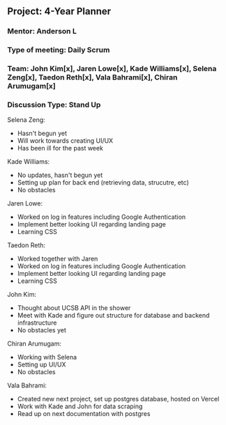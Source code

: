 ## Project: 4-Year Planner 
### Mentor: Anderson L
### Type of meeting: Daily Scrum
### Team: John Kim[x], Jaren Lowe[x], Kade Williams[x], Selena Zeng[x], Taedon Reth[x], Vala Bahrami[x], Chiran Arumugam[x]

### Discussion Type: Stand Up

Selena Zeng:
  - Hasn't begun yet
  - Will work towards creating UI/UX
  - Has been ill for the past week

Kade Williams:
  - No updates, hasn't begun yet
  - Setting up plan for back end (retrieving data, strucutre, etc)
  - No obstacles

Jaren Lowe:
  - Worked on log in features including Google Authentication
  - Implement better looking UI regarding landing page
  - Learning CSS

Taedon Reth:
  - Worked together with Jaren
  - Worked on log in features including Google Authentication
  - Implement better looking UI regarding landing page
  - Learning CSS

John Kim:
  - Thought about UCSB API in the shower
  - Meet with Kade and figure out structure for database and backend infrastructure
  - No obstacles yet

Chiran Arumugam:
  - Working with Selena
  - Setting up UI/UX
  - No obstacles

Vala Bahrami:
  - Created new next project, set up postgres database, hosted on Vercel
  - Work with Kade and John for data scraping
  - Read up on next documentation with postgres
